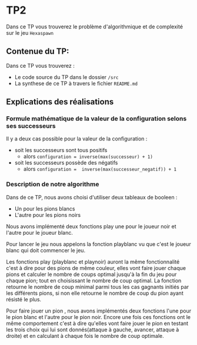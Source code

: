 # TP2 

Dans ce TP vous trouverez le problème d'algorithmique et de complexité sur le jeu `Hexaspawn`

## Contenue du TP:

Dans ce TP vous trouverez :

- Le code source du TP dans le dossier `/src`
- La synthese de ce TP à travers le fichier `README.md` 

## Explications des réalisations

### Formule mathématique de la valeur de la configuration selons ses successeurs

Il y a deux cas possible pour la valeur de la configuration : 

- soit les successeurs sont tous positifs
 	+ alors `configuration = inverse(max(successeur) + 1)`
- soit les successeurs possède des négatifs
	+ alors `configuration =  inverse(max(successeur_negatif)) + 1`
	
### Description de notre algorithme

Dans de ce TP, nous avons choisi d'utiliser deux tableaux de booleen : 
- Un pour les pions blancs
- L'autre pour les pions noirs

Nous avons implémenté deux fonctions play une pour le joueur noir et l'autre pour le joueur blanc.

Pour lancer le jeu nous appelons la fonction playblanc vu que c'est le joueur blanc qui doit commencer le jeu.

Les fonctions play (playblanc et playnoir) auront la même fonctionnalité  c'est à dire pour des pions de même couleur, elles vont faire jouer chaque pions et calculer le nombre de coups optimal jusqu'à la fin du jeu pour chaque pion; tout en choisissant le nombre de coup optimal. La fonction retourne le nombre de coup minimal parmi tous les cas gagnants initiés par les différents pions, si non elle retourne le nombre de coup du pion ayant résisté le plus.


Pour faire jouer un pion , nous avons implémentés deux fonctions l'une pour le pion blanc et l'autre pour le pion noir. Encore une fois ces fonctions ont le même comportement c'est à dire qu'elles vont faire jouer le pion en testant les trois choix qui lui sont donnés(attaque à gauche, avancer, attaque à droite) et en calculant à chaque fois le nombre de coup optimale.

 
